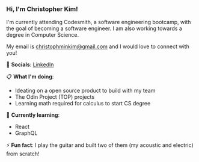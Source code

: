 <h3>Hi, I'm Christopher Kim!</h3>
  
I'm currently attending Codesmith, a software engineering bootcamp, with the goal of becoming a software engineer. I am also working towards a degree in Computer Science.

My email is <a href="mailto:christophminkim@gmail.com">christophminkim@gmail.com</a> and I would love to connect with you!

🤝 **Socials**:
[LinkedIn](https://www.linkedin.com/in/chris-m-kim/)

📋 **What I'm doing**:

- Ideating on a open source product to build with my team
- The Odin Project (TOP) projects
- Learning math required for calculus to start CS degree

🌱 **Currently learning**:

- React
- GraphQL

⚡ **Fun fact**: I play the guitar and built two of them (my acoustic and electric) from scratch!
